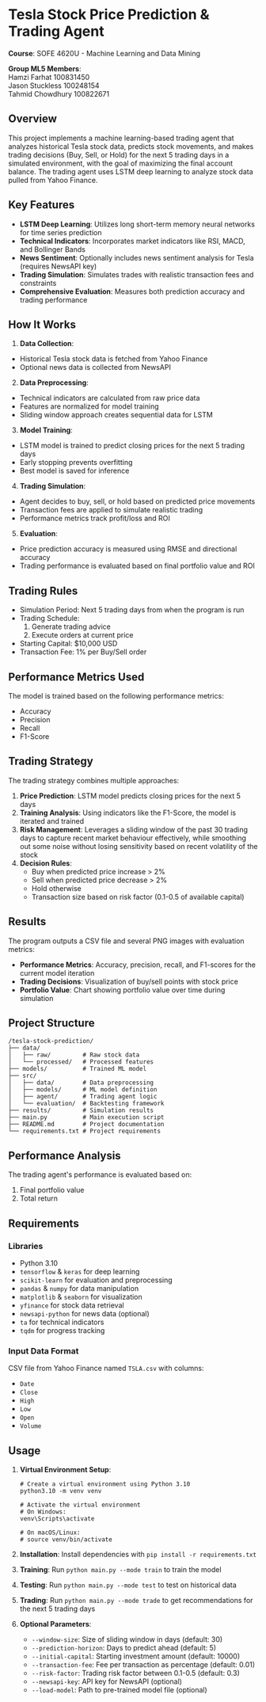 # Tesla Stock Price Prediction & Trading Agent

**Course**: SOFE 4620U - Machine Learning and Data Mining  

**Group ML5 Members**:  
Hamzi Farhat 100831450  
Jason Stuckless 100248154  
Tahmid Chowdhury 100822671 

## Overview

This project implements a machine learning-based trading agent that analyzes historical Tesla stock data, predicts stock movements, and makes trading decisions (Buy, Sell, or Hold) for the next 5 trading days in a simulated environment, with the goal of maximizing the final account balance. The trading agent uses LSTM deep learning to analyze stock data pulled from Yahoo Finance.

## Key Features
- **LSTM Deep Learning**: Utilizes long short-term memory neural networks for time series prediction
- **Technical Indicators**: Incorporates market indicators like RSI, MACD, and Bollinger Bands
- **News Sentiment**: Optionally includes news sentiment analysis for Tesla (requires NewsAPI key)
- **Trading Simulation**: Simulates trades with realistic transaction fees and constraints
- **Comprehensive Evaluation**: Measures both prediction accuracy and trading performance

## How It Works
1. **Data Collection**:
  - Historical Tesla stock data is fetched from Yahoo Finance
  - Optional news data is collected from NewsAPI
2. **Data Preprocessing**:
  - Technical indicators are calculated from raw price data
  - Features are normalized for model training
  - Sliding window approach creates sequential data for LSTM
3. **Model Training**:
  - LSTM model is trained to predict closing prices for the next 5 trading days
  - Early stopping prevents overfitting
  - Best model is saved for inference
4. **Trading Simulation**:
  - Agent decides to buy, sell, or hold based on predicted price movements
  - Transaction fees are applied to simulate realistic trading
  - Performance metrics track profit/loss and ROI
5. **Evaluation**:
  - Price prediction accuracy is measured using RMSE and directional accuracy
  - Trading performance is evaluated based on final portfolio value and ROI

## Trading Rules

- Simulation Period: Next 5 trading days from when the program is run
- Trading Schedule:
  1. Generate trading advice
  2. Execute orders at current price
- Starting Capital: $10,000 USD
- Transaction Fee: 1% per Buy/Sell order

## Performance Metrics Used

The model is trained based on the following performance metrics:
- Accuracy
- Precision
- Recall
- F1-Score

## Trading Strategy

The trading strategy combines multiple approaches:

1. **Price Prediction**: LSTM model predicts closing prices for the next 5 days
2. **Training Analysis**: Using indicators like the F1-Score, the model is iterated and trained
3. **Risk Management**: Leverages a sliding window of the past 30 trading days to capture recent market behaviour effectively, while smoothing out some noise without losing sensitivity based on recent volatility of the stock
4. **Decision Rules**:
   - Buy when predicted price increase > 2%
   - Sell when predicted price decrease > 2%
   - Hold otherwise
   - Transaction size based on risk factor (0.1-0.5 of available capital)

## Results

The program outputs a CSV file and several PNG images with evaluation metrics:
- **Performance Metrics**: Accuracy, precision, recall, and F1-scores for the current model iteration
- **Trading Decisions**: Visualization of buy/sell points with stock price
- **Portfolio Value**: Chart showing portfolio value over time during simulation

## Project Structure

```
/tesla-stock-prediction/
├── data/
│   ├── raw/         # Raw stock data
│   └── processed/   # Processed features
├── models/          # Trained ML model
├── src/
│   ├── data/        # Data preprocessing
│   ├── models/      # ML model definition
│   ├── agent/       # Trading agent logic
│   └── evaluation/  # Backtesting framework
├── results/         # Simulation results
├── main.py          # Main execution script
├── README.md        # Project documentation
└── requirements.txt # Project requirements
```

## Performance Analysis

The trading agent's performance is evaluated based on:
1. Final portfolio value
2. Total return

## Requirements

### Libraries

- Python 3.10
- `tensorflow` & `keras` for deep learning
- `scikit-learn` for evaluation and preprocessing
- `pandas` & `numpy` for data manipulation
- `matplotlib` & `seaborn` for visualization
- `yfinance` for stock data retrieval
- `newsapi-python` for news data (optional)
- `ta` for technical indicators
- `tqdm` for progress tracking

### Input Data Format

CSV file from Yahoo Finance named `TSLA.csv` with columns:
- `Date`
- `Close`
- `High`
- `Low`
- `Open`
- `Volume`

## Usage
1. **Virtual Environment Setup**:
   ```
   # Create a virtual environment using Python 3.10
   python3.10 -m venv venv
   
   # Activate the virtual environment
   # On Windows:
   venv\Scripts\activate
   
   # On macOS/Linux:
   # source venv/bin/activate
   ```

2. **Installation**: Install dependencies with `pip install -r requirements.txt`
3. **Training**: Run `python main.py --mode train` to train the model
4. **Testing**: Run `python main.py --mode test` to test on historical data
5. **Trading**: Run `python main.py --mode trade` to get recommendations for the next 5 trading days
6. **Optional Parameters**:
   - `--window-size`: Size of sliding window in days (default: 30)
   - `--prediction-horizon`: Days to predict ahead (default: 5)
   - `--initial-capital`: Starting investment amount (default: 10000)
   - `--transaction-fee`: Fee per transaction as percentage (default: 0.01)
   - `--risk-factor`: Trading risk factor between 0.1-0.5 (default: 0.3)
   - `--newsapi-key`: API key for NewsAPI (optional)
   - `--load-model`: Path to pre-trained model file (optional)